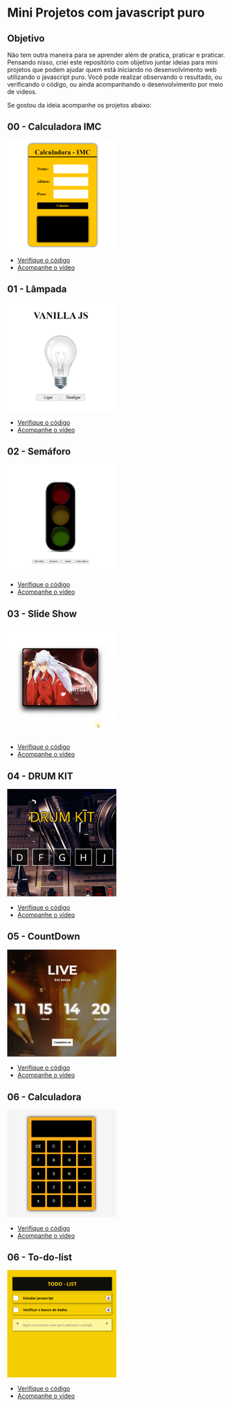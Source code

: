 # Mini Projetos com javascript puro

## Objetivo
Não tem outra maneira para se aprender além de pratica, praticar e praticar.
Pensando nisso, criei este repositório com objetivo juntar ideias para mini projetos que podem ajudar quem está iniciando no desenvolvimento web utilizando o javascript puro.
Você pode realizar observando o resultado, ou verificando o código, ou ainda acompanhando o desenvolvimento por meio de videos.

Se gostou da ideia acompanhe os projetos abaixo:

## 00 - Calculadora IMC
<a href='https://fernandoleonid.github.io/mini-projetos-js/00-imc/'><img src='./img/00-imc.gif' width='50%'></a>
* <a href="./00-imc/">Verifique o código</a>
* <a href="https://youtu.be/RacwEvoTz_Y" target="_blank">Acompanhe o vídeo</a>

## 01 - Lâmpada 
<a href='https://fernandoleonid.github.io/mini-projetos-js/01-lampada/'><img src="./img/01-lamp.gif" width=50%></a>
* <a href="./01-lamp/">Verifique o código</a>
* <a href="https://youtu.be/4r0zOW9Zn-Y" target="_blank">Acompanhe o vídeo</a>

## 02 - Semáforo 
<a href="https://fernandoleonid.github.io/mini-projetos-js/02-semaforo/"> <img src="./img/02-semaforo.gif" width=50%> </a>
* <a href="./02-semaforo/">Verifique o código</a>
* <a href="https://youtu.be/EujFSEsZsk4" target="_blank">Acompanhe o vídeo</a>

## 03 - Slide Show 
<a href="https://fernandoleonid.github.io/mini-projetos-js/03-slideshow/"> <img src="./img/03-slideshow.gif" width=50%> </a>
* <a href="./03-slideshow/">Verifique o código</a>
* <a href="https://youtu.be/csNYVAS2ex8" target="_blank">Acompanhe o vídeo</a>

## 04 - DRUM KIT 
<a href="https://fernandoleonid.github.io/mini-projetos-js/04-DRUM-KIT/"> <img src="./img/04-DRUM-KIT.gif" width=50%> </a>
* <a href="./04-DRUM-KIT/">Verifique o código</a>
* <a href="https://youtu.be/2qA8tlJ24uQ" target="_blank">Acompanhe o vídeo</a>

## 05 - CountDown 
<a href="https://fernandoleonid.github.io/mini-projetos-js/05-countdown/"> <img src="./img/05-countdown.gif" width=50%> </a>
* <a href="./05-countdown/">Verifique o código</a>
* <a href="https://youtu.be/nmWrwFjiCvo" target="_blank">Acompanhe o vídeo</a>

## 06 - Calculadora
<a href="https://fernandoleonid.github.io/mini-projetos-js/06-Calculadora/"> <img src="./img/06-Calculadora.gif" width=50%> </a>
* <a href="./06-Calculadora/">Verifique o código</a>
* <a href="https://youtu.be/oRZQ5EZOrQk" target="_blank">Acompanhe o vídeo</a>

## 06 - To-do-list
<a href="https://fernandoleonid.github.io/mini-projetos-js/07-todo-List/"> <img src="./img/07-todo-List.gif" width=50%> </a>
* <a href="./07-todo-List/">Verifique o código</a>
* <a href="https://youtu.be/oGEYs52ZuHY" target="_blank">Acompanhe o vídeo</a>

